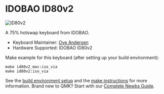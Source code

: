 # IDOBAO ID80v2

![ID80v2](https://media.discordapp.net/attachments/714674041021267990/719744105801973821/IDOBAO6.jpg?width=769&height=615)

A 75% hotswap keyboard from IDOBAO.

* Keyboard Maintainer: [Ove Andersen](https://github.com/azzlack)
* Hardware Supported: IDOBAO ID80v2

Make example for this keyboard (after setting up your build environment):

    make id80v2_mac:iso_via
    make id80v2:iso_via

See the [build environment setup](https://docs.qmk.fm/#/getting_started_build_tools) and the [make instructions](https://docs.qmk.fm/#/getting_started_make_guide) for more information. Brand new to QMK? Start with our [Complete Newbs Guide](https://docs.qmk.fm/#/newbs).
